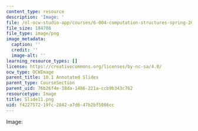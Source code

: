 ```yaml
---
content_type: resource
description: 'Image: '
file: /ol-ocw-studio-app/courses/6-004-computation-structures-spring-2017/f422757219fc2842a7d647b2bf5866cc_Slide11.png
file_size: 184708
file_type: image/png
image_metadata:
  caption: ''
  credit: ''
  image-alt: ''
learning_resource_types: []
license: https://creativecommons.org/licenses/by-nc-sa/4.0/
ocw_type: OCWImage
parent_title: 10.1 Annotated Slides
parent_type: CourseSection
parent_uid: 76b26f4e-38da-1486-221a-ccb9b343c762
resourcetype: Image
title: Slide11.png
uid: f4227572-19fc-2842-a7d6-47b2bf5866cc
---
```

Image: 